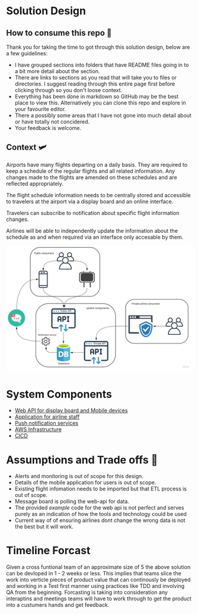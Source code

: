 
# Solution Design 

## How to consume this repo 📖
Thank you for taking the time to got through this solution design, below are a few guidelines:
* I have grouped sections into folders that have README files going in to a bit more detail about the section.
* There are links to sections as you read that will take you to files or directories. I suggest reading through this entire page first before clicking through so you don't loose context. 
* Everything has been done in markdown so GitHub may be the best place to view this. Alternatively you can clone this repo and explore in your favourite editor.
* There a possibly some areas that I have not gone into much detail about or have totally not concidered.
* Your feedback is welcome.


## Context :small_airplane:
Airports have many flights departing on a daily basis. They are required to keep a schedule of the regular flights and all related information. Any changes made to the flights are amended on these schedules and are reflected appropriately. 

The flight schedule information needs to be centrally stored and accessible to travelers at the airport via a display board and an online interface.

Travelers can subscribe to notification about specific flight information changes.

Airlines will be able to independently update the information about the schedule as and when required via an interface only accesable by them.

![high-level-context](high-level-context.jpg)

# System Components

* [Web API for display board and Mobile devices](web-api/README.md)
* [Application for airline staff](airline-application/README.md)
* [Push notification services](push-notification-service/README.md)
* [AWS Infrastructure](aws-infrastructure/README.md)
* [CICD]()

# Assumptions and Trade offs 🤔
* Alerts and monitoring is out of scope for this design.
* Details of the mobile application for users is out of scope.
* Existing flight infomation needs to be imported but that ETL process is out of scope.
* Message board is polling the web-api for data. 
* The provided *example*  code for the web api is not perfect and serves purely as an indication of how the tools and technology could be used
* Current way of of ensuring airlines dont change the wrong data is not the best but it will work. 

# Timeline Forcast
 
 Given a cross funtional team of an approximate size of 5 the above solution can be devloped in 1 - 2 weeks or less. This implies that teams slice the work into verticle pieces of product value that can continously be deployed and  working in a Test first manner using practices like TDD and involving QA from the beginning.  Forcasting is taking into consideration any interaptins and meetings teams will have to work through to get the product into a custumers hands and get feedback. 